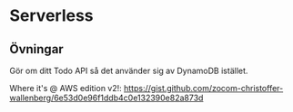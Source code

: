 # Serverless

## Övningar

Gör om ditt Todo API så det använder sig av DynamoDB istället.

Where it's @ AWS edition v2!: https://gist.github.com/zocom-christoffer-wallenberg/6e53d0e96f1ddb4c0e132390e82a873d
